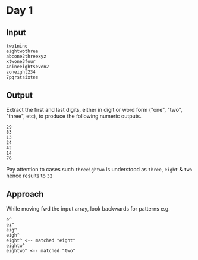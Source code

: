 # Day 1

## Input

    two1nine  
    eightwothree
    abcone2threexyz
    xtwone3four
    4nineeightseven2
    zoneight234
    7pqrstsixtee

## Output
Extract the first and last digits, either in digit or word form ("one", "two", "three", etc), to produce the following numeric outputs. 

    29
    83
    13
    24
    42
    14
    76

Pay attention to cases such `threeightwo` is understood as `three`, `eight` & `two`  hence results to `32` 

## Approach
While moving fwd the input array, look backwards for patterns e.g.

    e^
    ei^
    eig^
    eigh^
    eight^ <-- matched "eight"
    eightw^
    eightwo^ <-- matched "two"
